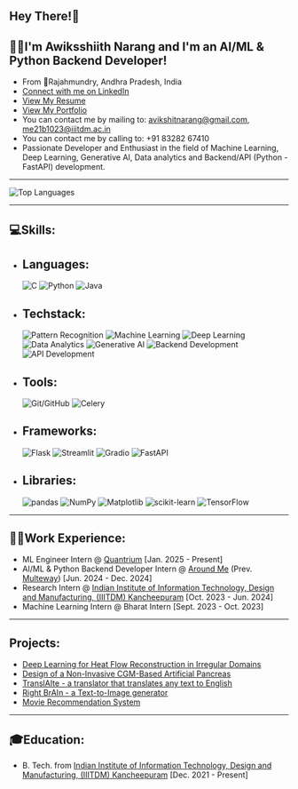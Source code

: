 ## Hey There!👋
## :raising_hand_man:I'm Awiksshiith Narang and I'm an AI/ML & Python Backend Developer!
- From :round_pushpin:Rajahmundry, Andhra Pradesh, India
- [Connect with me on LinkedIn](https://www.linkedin.com/in/awiksshiith-narang)
- [View My Resume](https://drive.google.com/file/d/13oe13LjrPW4Mo2LfJpnPyvZRB6RPovbc/view?usp=sharing)
- [View My Portfolio](https://bento.me/awiksshiith-narang)
- You can contact me by mailing to: [avikshitnarang@gmail.com](avikshitnarang@gmail.com), [me21b1023@iiitdm.ac.in](me21b1023@iiitdm.ac.in)
- You can contact me by calling to: +91 83282 67410
- Passionate Developer and Enthusiast in the field of Machine Learning, Deep Learning, Generative AI, Data analytics and Backend/API (Python - FastAPI) development.

---
![Top Languages](https://github-readme-stats.vercel.app/api/top-langs/?username=CodeAlchemyML&layout=compact&theme=radical&count_private=true)

---
## :computer:Skills:
- ## Languages:
  ![C](https://img.shields.io/badge/-C-00599C?style=flat-square&logo=c&logoColor=white) ![Python](https://img.shields.io/badge/-Python-3776AB?style=flat-square&logo=python&logoColor=white) ![Java](https://img.shields.io/badge/-Java-007396?style=flat-square&logo=java&logoColor=white)
- ## Techstack:
  ![Pattern Recognition](https://img.shields.io/badge/Pattern%20Recognition-10217D) ![Machine Learning](https://img.shields.io/badge/-Machine%20Learning-10217D?style=flat-square&logo=deeplearning.ai&logoColor=white) ![Deep Learning](https://img.shields.io/badge/-Deep%20Learning-FF6F00?style=flat-square&logo=python&logoColor=white) ![Data Analytics](https://img.shields.io/badge/-Data%20Analytics-2C2D72?style=flat-square&logo=apache-spark&logoColor=white) ![Generative AI](https://img.shields.io/badge/-Generative%20AI-0769AD?style=flat-square&logo=openai&logoColor=white) ![Backend Development](https://img.shields.io/badge/-Backend%20Development-FF4B4B?style=flat-square&logo-server) ![API Development](https://img.shields.io/badge/-API%20Development-009688)
- ## Tools:
  ![Git/GitHub](https://img.shields.io/badge/GitHub-181717?style=flat&logo=github&logoColor=white) ![Celery](https://img.shields.io/badge/Celery-37814A?style=flat&logo=celery&logoColor=white)
- ## Frameworks:
  ![Flask](https://img.shields.io/badge/-Flask-000000?style=flat-square&logo=flask&logoColor=white) ![Streamlit](https://img.shields.io/badge/-Streamlit-FF4B4B?style=flat-square&logo=streamlit&logoColor=white) ![Gradio](https://img.shields.io/badge/-Gradio-FF7F50?style=flat-square&logo=gradio) ![FastAPI](https://img.shields.io/badge/-FastAPI-009688?style=flat-square&logo=fastapi&logoColor=white)
- ## Libraries:
  ![pandas](https://img.shields.io/badge/-Pandas-150458?style=flat-square&logo=pandas) ![NumPy](https://img.shields.io/badge/-NumPy-013243?style=flat-square&logo=numpy) ![Matplotlib](https://img.shields.io/badge/-Matplotlib-FF6F00?style=flat-square&logo=matplotlib) ![scikit-learn](https://img.shields.io/badge/-Scikit%20Learn-009688?style=flat-square&logo=scikit-learn) ![TensorFlow](https://img.shields.io/badge/-TensorFlow-FFFFFF?style=flat-square&logo=tensorflow)

---
## :man_technologist:Work Experience:
- ML Engineer Intern @ [Quantrium](https://www.linkedin.com/company/quantrium-ai/) [Jan. 2025 - Present]
- AI/ML & Python Backend Developer Intern @ [Around Me](https://www.linkedin.com/company/around-me-app/) (Prev. [Multeway](https://www.linkedin.com/company/98325458/?lipi=urn%3Ali%3Apage%3Ad_flagship3_profile_view_base%3Bb%2BRAc7uHSM6bkTRF65joZw%3D%3D)) [Jun. 2024 - Dec. 2024]
- Research Intern @ [Indian Institute of Information Technology, Design and Manufacturing, (IIITDM) Kancheepuram](https://sites.google.com/view/shubhankar-iiitdm/research-works/research-group) [Oct. 2023 - Jun. 2024]
- Machine Learning Intern @ Bharat Intern [Sept. 2023 - Oct. 2023]

---
## Projects:
- [Deep Learning for Heat Flow Reconstruction in Irregular Domains](https://www.linkedin.com/in/awiksshiith-narang/details/projects/)
- [Design of a Non-Invasive CGM-Based Artificial Pancreas](https://www.linkedin.com/in/awiksshiith-narang/details/projects/)
- [TranslAIte - a translator that translates any text to English](https://github.com/CodeAlchemyML/TranslAIte)
- [Right BrAIn - a Text-to-Image generator](https://github.com/CodeAlchemyML/Right-BrAIn)
- [Movie Recommendation System](https://github.com/CodeAlchemyML/recommendation_system)

---
## :mortar_board:Education:
- B. Tech. from [Indian Institute of Information Technology, Design and Manufacturing, (IIITDM) Kancheepuram](https://www.iiitdm.ac.in/) [Dec. 2021 - Present]
